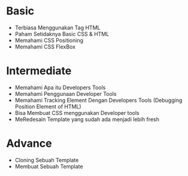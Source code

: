 # Basic

- Terbiasa Menggunakan Tag HTML
- Paham Setidaknya Basic CSS & HTML
- Memahami CSS Positioning
- Memahami CSS FlexBox

# Intermediate

- Memahami Apa itu Developers Tools
- Memahami Penggunaan Developer Tools
- Memahami Tracking Element Dengan Developers Tools (Debugging Position Element of HTML)
- Bisa Membuat CSS menggunakan Developer tools
- MeRedesain Template yang sudah ada menjadi lebih fresh

# Advance

- Cloning Sebuah Template
- Membuat Sebuah Template
